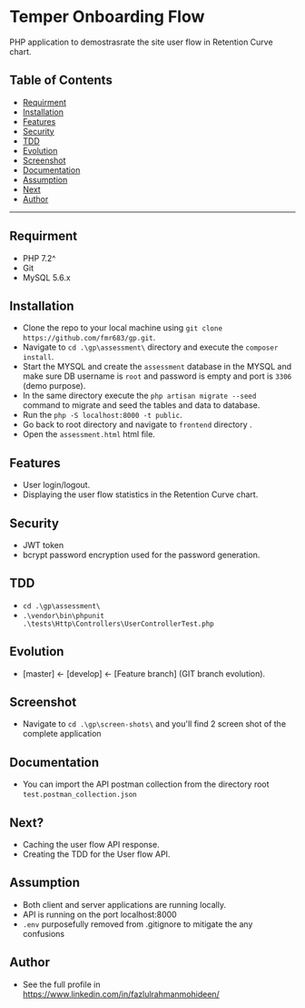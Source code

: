# Temper Onboarding Flow

PHP application to demostrasrate the site user flow in Retention Curve chart.

## Table of Contents 

- [Requirment](#requirment)
- [Installation](#installation)
- [Features](#features)
- [Security](#security)
- [TDD](#tdd)
- [Evolution](#evolution)
- [Screenshot](#screenshot)
- [Documentation](#documentation)
- [Assumption](#assumption)
- [Next](#next)
- [Author](#author)

---
## Requirment

- PHP 7.2^
- Git
- MySQL 5.6.x

## Installation

- Clone the repo to your local machine using `git clone https://github.com/fmr683/gp.git`.
- Navigate to `cd .\gp\assessment\` directory and execute the `composer install`.
- Start the MYSQL and create the `assessment` database in the MYSQL and make sure DB username is `root` and password is empty and port is `3306` (demo purpose).
- In the same directory execute the `php artisan migrate --seed` command to migrate and seed the tables and data to database.
- Run the `php -S localhost:8000 -t public`.
- Go back to root directory and navigate to `frontend` directory .
- Open the `assessment.html` html file.

## Features
- User login/logout.
- Displaying the user flow statistics in the Retention Curve chart.

## Security
- JWT token 
- bcrypt password encryption used for the password generation.

## TDD
- `cd .\gp\assessment\`
- `.\vendor\bin\phpunit .\tests\Http\Controllers\UserControllerTest.php`

## Evolution
- [master] <- [develop] <- [Feature branch] (GIT branch evolution).

## Screenshot
- Navigate to `cd .\gp\screen-shots\` and you'll find 2 screen shot of the complete application

## Documentation
- You can import the API postman collection from the directory root `test.postman_collection.json`

## Next?
- Caching the user flow API response.
- Creating the TDD for the User flow API.

## Assumption
- Both client and server applications are running locally.
- API is running on the port localhost:8000
- `.env` purposefully removed from .gitignore to mitigate the any confusions

## Author
- See the full profile in https://www.linkedin.com/in/fazlulrahmanmohideen/
